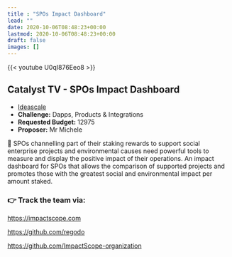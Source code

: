 ```yaml
---
title : "SPOs Impact Dashboard"
lead: ""
date: 2020-10-06T08:48:23+00:00
lastmod: 2020-10-06T08:48:23+00:00
draft: false
images: []
---
```


{{<  youtube U0qI876Eeo8 >}}

## Catalyst TV - SPOs Impact Dashboard

- [Ideascale](https://cardano.ideascale.com/c/idea/414201)
- **Challenge:** Dapps, Products & Integrations
- **Requested Budget:** 12975
- **Proposer:** Mr Michele

🌟 SPOs channelling part of their staking rewards to support social enterprise projects and environmental causes need powerful tools to measure and display the positive impact of their operations. An impact dashboard for SPOs that allows the comparison of supported projects and promotes those with the greatest social and environmental impact per amount staked.

### 👉  Track the team via:

<https://impactscope.com>

<https://github.com/regodo>

<https://github.com/ImpactScope-organization>